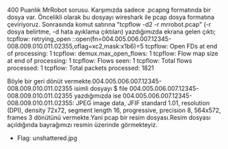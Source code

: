 400 Puanlık MrRobot sorusu. Karşımızda sadece .pcapng formatında bir dosya var. Öncelikli olarak bu dosyayı wireshark ile pcap dosya formatına çeviriyoruz. Sonrasında komut satırına "tcpflow -d2 -r mrrobot.pcap" (-r dosya belirtme, -d hata ayıklama çıktıları) yazdığımızda ekrana gelen çıktı; tcpflow: retrying_open ::open(fn=004.005.006.007.12345-008.009.010.011.02355,oflag=xc2,mask:x1b6)=5 tcpflow: Open FDs at end of processing: 1 tcpflow: demux.max_open_flows: 1 tcpflow: Flow map size at end of processing: 1 tcpflow: Flows seen: 1 tcpflow: Total flows processed: 1 tcpflow: Total packets processed: 1821

Böyle bir geri dönüt vermekte.004.005.006.007.12345-008.009.010.011.02355 isimli dosyayı $ file 004.005.006.007.12345-008.009.010.011.02355 yazdığımızda ise 004.005.006.007.12345-008.009.010.011.02355: JPEG image data, JFIF standard 1.01, resolution (DPI), density 72x72, segment length 16, progressive, precision 8, 564x572, frames 3 dönütünü vermekte.Yani pcap bir resim dosyası.Resim dosyası açıldığında bayrağımızı resmin üzerinde görmekteyiz.
* Flag: unshattered.jpg 
